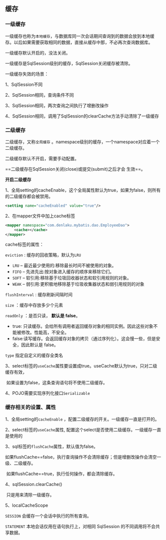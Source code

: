 ## 缓存

### **一级缓存**

一级缓存也称为`本地缓存`，与数据库同一次会话期间查询到的数据会放到本地缓存。以后如果需要获取相同的数据，直接从缓存中那，不必再次查询数据库。

一级缓存默认开启的，没法关闭。

一级缓存是SqlSession级别的缓存，SqlSession关闭缓存被清除。

一级缓存失效的场景：

1、SqlSession不同

2、SqlSession相同，查询条件不同

3、SqlSession相同，两次查询之间执行了增删改操作

4、SqlSession相同，调用了SqlSession的clearCache方法手动清除了一级缓存



### 二级缓存

二级缓存，又称`全局缓存` 。namespace级别的缓存，一个namespace对应着一个二级缓存。

二级缓存默认不开启，需要手动配置。

==二级缓存在SqlSession关闭(close)或提交(submit)之后才会 生效==。

**开启二级缓存**

1、全局setting的cacheEnable，这个全局属性默认为true，如果为false，则所有的二级缓存都会被禁用。

```xml
<setting name="cacheEnabled" value="true"/>
```

2、在mapper文件中加上cache标签

```xml
<mapper namespace="com.denlaku.mybatis.dao.EmployeeDao">
	<cache></cache>
</mapper>
```

cache标签的属性：

`eviction` : 缓存的回收策略，默认为`LRU`	

- `LRU` – 最近最少使用的:移除最长时间不被使用的对象。
- `FIFO` – 先进先出:按对象进入缓存的顺序来移除它们。
- `SOFT` – 软引用:移除基于垃圾回收器状态和软引用规则的对象。
- `WEAK` – 弱引用:更积极地移除基于垃圾收集器状态和弱引用规则的对象

`flushInterval` : 缓存刷新间隔时间

`size` ：缓存中存放多少个元素

`readOnly` ：是否只读， **默认是 false**。

+ true: 只读缓存。会给所有调用者返回缓存对象的相同实例。因此这些对象不能被修改。性能高，不安全。
+ false:读写缓存。会返回缓存对象的拷贝（通过序列化）。这会慢一些，但是安全，因此默认是 false。

`type` 指定自定义的缓存全类名

3、select标签的`useCache`属性要设置成true。useCache默认为true，只对二级缓存有效，

​	如果设置为false，这条查询语句将不使用二级缓存。

4、POJO需要实现序列化接口`Serializable` 

### 缓存相关的设置、属性

1、全局setting的`cacheEnable` ，配置二级缓存的开关。一级缓存一直是打开的。

2、select标签的`useCache`属性,  配置这个select是否使用二级缓存。一级缓存一直是使用的

3、sql标签的`flushCache`属性，默认值为false。

​	如果flushCache==false，执行查询操作不会清除缓存；但是增删改操作会清空一级、二级缓存。

​	如果flushCache==true，执行任何操作，都会清除缓存。

4、sqlSession.clearCache()

​	只是用来清除一级缓存。

5、localCacheScope

`SESSION` 会缓存一个会话中执行的所有查询。

`STATEMENT` 本地会话仅用在语句执行上，对相同 SqlSession 的不同调用将不会共享数据。























